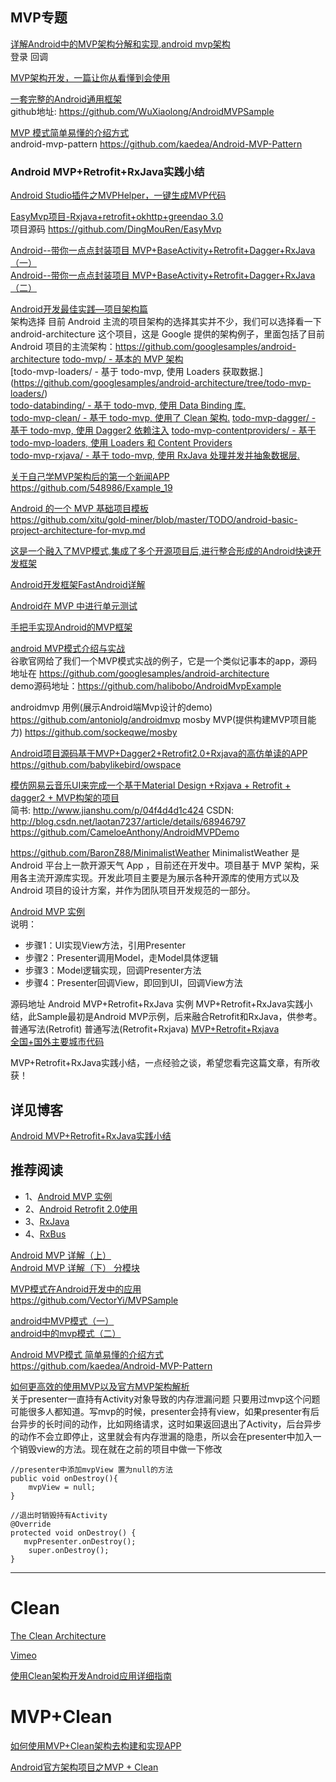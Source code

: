 MVP专题
---
[详解Android中的MVP架构分解和实现,android mvp架构](http://www.apkbus.com/thread-588757-1-1.html)  
登录 回调

[MVP架构开发，一篇让你从看懂到会使用](http://www.apkbus.com/blog-865069-76595.html)  

[一套完整的Android通用框架](http://mp.weixin.qq.com/s?__biz=MzI4MTQyNDg3Mg==&mid=2247483693&idx=1&sn=e2b39eecec435f6a135e52b60c17fb6d#rd)  
github地址: https://github.com/WuXiaolong/AndroidMVPSample

[MVP 模式简单易懂的介绍方式](http://www.apkbus.com/blog-705730-61724.html)  
android-mvp-pattern https://github.com/kaedea/Android-MVP-Pattern

### Android MVP+Retrofit+RxJava实践小结

[Android Studio插件之MVPHelper，一键生成MVP代码](http://androidwing.net/index.php/27)  

[EasyMvp项目-Rxjava+retrofit+okhttp+greendao 3.0](http://www.apkbus.com/thread-272112-1-1.html)  
项目源码 https://github.com/DingMouRen/EasyMvp  

[Android--带你一点点封装项目 MVP+BaseActivity+Retrofit+Dagger+RxJava（一）](http://www.cnblogs.com/wjtaigwh/p/6043829.html)  
[Android--带你一点点封装项目 MVP+BaseActivity+Retrofit+Dagger+RxJava（二）](http://www.cnblogs.com/wjtaigwh/p/6047853.html)

[Android开发最佳实践—项目架构篇](http://www.open-open.com/lib/view/open1479433550021.html)  
架构选择
目前 Android 主流的项目架构的选择其实并不少，我们可以选择看一下 android-architecture 这个项目，这是 Google 提供的架构例子，里面包括了目前 Android 项目的主流架构：https://github.com/googlesamples/android-architecture
[todo-mvp/ - 基本的 MVP 架构](https://github.com/googlesamples/android-architecture/tree/todo-mvp/)  
[todo-mvp-loaders/ - 基于 todo-mvp, 使用 Loaders 获取数据.] (https://github.com/googlesamples/android-architecture/tree/todo-mvp-loaders/)  
[todo-databinding/ - 基于 todo-mvp, 使用 Data Binding 库.](https://github.com/googlesamples/android-architecture/tree/todo-databinding/)  
[todo-mvp-clean/ - 基于 todo-mvp, 使用了 Clean 架构.](https://github.com/googlesamples/android-architecture/tree/todo-mvp-clean/)
[todo-mvp-dagger/ - 基于 todo-mvp, 使用 Dagger2 依赖注入](https://github.com/googlesamples/android-architecture/tree/todo-mvp-dagger/)
[todo-mvp-contentproviders/ - 基于 todo-mvp-loaders, 使用 Loaders 和 Content Providers](https://github.com/googlesamples/android-architecture/tree/todo-mvp-contentproviders/)  
[todo-mvp-rxjava/ - 基于 todo-mvp, 使用 RxJava 处理并发并抽象数据层. ](https://github.com/googlesamples/android-architecture/tree/todo-mvp-rxjava/)  

[关于自己学MVP架构后的第一个新闻APP](http://www.apkbus.com/forum.php?mod=viewthread&tid=270497)  
https://github.com/548986/Example_19

[Android 的一个 MVP 基础项目模板](http://gold.xitu.io/entry/56cd79c12e958a69f944984c)  
https://github.com/xitu/gold-miner/blob/master/TODO/android-basic-project-architecture-for-mvp.md

[这是一个融入了MVP模式,集成了多个开源项目后,进行整合形成的Android快速开发框架](https://github.com/huntermr/FastAndroid)  

[Android开发框架FastAndroid详解](http://blog.csdn.net/ht_android/article/details/44852407)  

[Android在 MVP 中进行单元测试](http://www.apkbus.com/blog-705730-61610.html)  

[手把手实现Android的MVP框架](http://www.apkbus.com/forum.php?mod=viewthread&tid=268021&extra=page%3D1%26filter%3Dauthor%26orderby%3Ddateline)  

[android MVP模式介绍与实战](http://www.apkbus.com/blog-705730-61194.html)  
谷歌官网给了我们一个MVP模式实战的例子，它是一个类似记事本的app，源码地址在
https://github.com/googlesamples/android-architecture  
demo源码地址：https://github.com/halibobo/AndroidMvpExample  

androidmvp	用例(展示Android端Mvp设计的demo)	https://github.com/antoniolg/androidmvp
mosby	MVP(提供构建MVP项目能力)	https://github.com/sockeqwe/mosby

[Android项目源码基于MVP+Dagger2+Retrofit2.0+Rxjava的高仿单读的APP](http://www.javaapk.com/read/news/58011.html)  
https://github.com/babylikebird/owspace

[模仿网易云音乐UI来完成一个基于Material Design +Rxjava + Retrofit + dagger2 + MVP构架的项目](https://github.com/laotan7237/EasyReader)  
简书: http://www.jianshu.com/p/04f4d4d1c424
CSDN: http://blog.csdn.net/laotan7237/article/details/68946797
https://github.com/CameloeAnthony/AndroidMVPDemo

https://github.com/BaronZ88/MinimalistWeather
MinimalistWeather 是 Android 平台上一款开源天气 App ，目前还在开发中。项目基于 MVP 架构，采用各主流开源库实现。开发此项目主要是为展示各种开源库的使用方式以及 Android 项目的设计方案，并作为团队项目开发规范的一部分。

[Android MVP 实例](http://wuxiaolong.me/2015/09/23/AndroidMVPSample/)  
说明：  
* 步骤1：UI实现View方法，引用Presenter  
* 步骤2：Presenter调用Model，走Model具体逻辑  
* 步骤3：Model逻辑实现，回调Presenter方法  
* 步骤4：Presenter回调View，即回到UI，回调View方法  

源码地址 Android MVP+Retrofit+RxJava 实例
MVP+Retrofit+RxJava实践小结，此Sample最初是Android MVP示例，后来融合Retrofit和RxJava，供参考。
普通写法(Retrofit)
普通写法(Retrofit+Rxjava)
[MVP+Retrofit+Rxjava](https://github.com/WuXiaolong/AndroidMVPSample)  
[全国+国外主要城市代码](http://mobile.weather.com.cn/js/citylist.xml)  


MVP+Retrofit+RxJava实践小结，一点经验之谈，希望您看完这篇文章，有所收获！

详见博客
---
[Android MVP+Retrofit+RxJava实践小结](http://wuxiaolong.me/2016/06/12/mvpRetrofitRxjava/)

推荐阅读
---
* 1、[Android MVP 实例](http://wuxiaolong.me/2015/09/23/AndroidMVPSample/)  
* 2、[Android Retrofit 2.0使用](http://wuxiaolong.me/2016/01/15/retrofit/)  
* 3、[RxJava](http://wuxiaolong.me/2016/01/18/rxjava/)  
* 4、[RxBus](http://wuxiaolong.me/2016/04/07/rxbus/)  

[Android MVP 详解（上）](http://www.jianshu.com/p/9a6845b26856/)  
[Android MVP 详解（下） 分模块](http://www.jianshu.com/p/0590f530c617)  

[MVP模式在Android开发中的应用](http://blog.csdn.net/vector_yi/article/details/24719873?utm_source=tuicool&utm_medium=referral)  
https://github.com/VectorYi/MVPSample

[android中MVP模式（一）](http://blog.csdn.net/knxw0001/article/details/39637273)  
[android中的mvp模式（二）](http://blog.csdn.net/knxw0001/article/details/39672917)  

[Android MVP模式 简单易懂的介绍方式](http://blog.csdn.net/lostinai/article/details/52711378)  
https://github.com/kaedea/Android-MVP-Pattern

[如何更高效的使用MVP以及官方MVP架构解析](http://www.2cto.com/kf/201605/510402.html)  
关于presenter一直持有Activity对象导致的内存泄漏问题
只要用过mvp这个问题可能很多人都知道。写mvp的时候，presenter会持有view，如果presenter有后台异步的长时间的动作，比如网络请求，这时如果返回退出了Activity，后台异步的动作不会立即停止，这里就会有内存泄漏的隐患，所以会在presenter中加入一个销毁view的方法。现在就在之前的项目中做一下修改 
  
    //presenter中添加mvpView 置为null的方法   
    public void onDestroy(){    
        mvpView = null;
    }

    //退出时销毁持有Activity
    @Override
    protected void onDestroy() {    
       mvpPresenter.onDestroy();    
        super.onDestroy();
    }


--------
Clean
===
[The Clean Architecture](https://8thlight.com/blog/uncle-bob/2012/08/13/the-clean-architecture.html)  

[Vimeo](https://vimeo.com/43612849)  

[使用Clean架构开发Android应用详细指南](http://www.jcodecraeer.com/a/anzhuokaifa/androidkaifa/2016/0218/3979.html?utm_source=tuicool) 

MVP+Clean
===

[如何使用MVP+Clean架构去构建和实现APP](http://www.apkbus.com/blog-942559-76725.html) 

[Android官方架构项目之MVP + Clean](http://www.jianshu.com/p/7ae3095f2cb5)  



